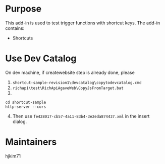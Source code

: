 # Purpose
This add-in is used to test trigger functions with shortcut keys. The add-in contains:
- Shortcuts

# Use Dev Catalog
On dev machine, if createwebsite step is already done, please 
1. `shortcut-sample-revision1\devcatalog\copytodevcatalog.cmd`
2. `richapi\test\RichApiAgaveWeb\CopyJsFromTarget.bat`
3. 
```console
cd shortcut-sample
http-server --cors
```
4. Then use `fe428017-cb57-4a11-83b4-3e2eda874437.xml` in the insert dialog.

# Maintainers
hjkim71